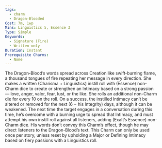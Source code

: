 ```yaml
---
tags:
  - charm
  - Dragon-Blooded
Cost: 7m, 1wp
Mins: Linguistics 5, Essence 3
Type: Simple
Keywords:
  - Signature (Fire)
  - Written-only
Duration: Instant
Prerequisite Charms:
  - None
---
```

The Dragon-Blood’s words spread across Creation like swift-burning flame, a thousand tongues of fire repeating her message in every direction. She makes a written (Charisma + Linguistics) instill roll with (Essence) non-Charm dice to create or strengthen an Intimacy based on a strong passion — love, anger, valor, fear, lust, or the like. She rolls an additional non-Charm die for every 10 on the roll. On a success, the instilled Intimacy can’t be altered or removed for the next (6 − his Integrity) days, although it can be weakened. The next time the target engages in a conversation during this time, he’s overcome with a burning urge to spread that Intimacy, and must attempt his own instill roll against all listeners, adding (Exalt’s Essence) non-Charm dice. His words don’t convey this Charm’s effect, though he may direct listeners to the Dragon-Blood’s text. This Charm can only be used once per story, unless reset by upholding a Major or Defining Intimacy based on fiery passions with a Linguistics roll.